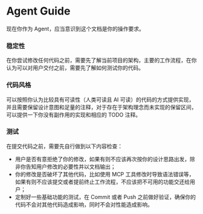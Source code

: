 # Agent Guide
现在你作为 Agent，应当意识到这个文档是你的操作要求。

### 稳定性
在你尝试修改任何代码之前，需要先了解当前项目的架构，主要的工作流程，在你认为可以对用户交付之前，需要先了解如何测试你的代码。

### 代码风格
可以按照你认为比较具有可读性（人类可读且 AI 可读）的代码的方式提供实现，并且需要保留设计意图和足量的注释，对于存在于架构理念而未实现的保留区间，可以提供一下你没有副作用的实现和相应的 TODO 注释。

### 测试
在提交代码之前，需要先自行做到以下内容检查：
- 用户是否有意拒绝了你的修改，如果有则不应该再次按你的设计思路出发，除非你告知用户修改的必要性并以文档输出；
- 你的修改是否破坏了其他代码，比如使用 MCP 工具修改时导致语法错误等，如果有则不应该提交或者提前终止工作流程，不应该把不可用的功能交还给用户；
- 定制好一些基础功能的测试，在 Commit 或者 Push 之前做好验证，确保你的代码不会对其他代码造成影响，同时不会对性能造成影响。